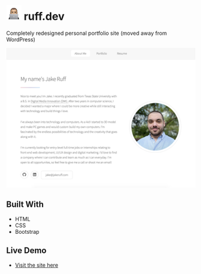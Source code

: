# <img src="favicon.png" alt="alt text" width="40" height="40">  ruff.dev
Completely redesigned personal portfolio site (moved away from WordPress)

![](images/thumbnail.png)

## Built With
* HTML
* CSS
* Bootstrap

## Live Demo
* [Visit the site here](http://ruff.dev/)
